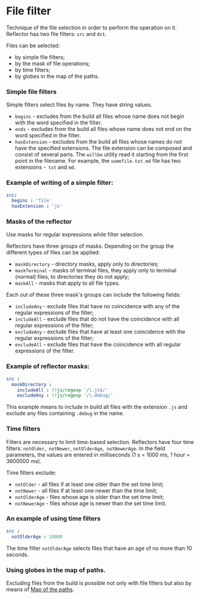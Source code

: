 # File filter

Technique of the file selection in order to perform the operation on it. Reflector has two file filters: <code>src</code> and <code>dst</code>.

Files can be selected:
- by simple file filters;
- by the mask of file operations;
- by time filters;
- by globes in the map of the paths.

### Simple file filters

Simple filters select files by name. They have string values.
- `begins` - excludes from the build all files whose name does not begin with the word specified in the filter.
- `ends` - excludes from the build all files whose name does not end on the word specified in the filter.
- `hasExtension` - excludes from the build all files whose names do not have the specified extensions. The file extension can be composed and consist of several parts. The `willbe` utility read it starting from the first point in the filename. For example, the `somefile.txt.md` file has two extensions -` txt` and `md`.

### Example of writing of a simple filter:

```yaml
src:
  begins : 'file'
  hasExtension : 'js'

```

### Masks of the reflector

Use masks for regular expressions while filter selection.

Reflectors have three groups of masks. Depending on the group the different types of files can be applied:
- `maskDirectory` - directory masks, apply only to directories;
- `maskTerminal` - masks of terminal files, they apply only to terminal (normal) files, to directories they do not apply;
- `maskAll` - masks that apply to all file types.

Each out of these three mask's groups can include the following fields:
- `includeAny` - exclude files that have no coincidence with any of the regular expressions of the filter;
- `includeAll` - exclude files that do not have the coincidence with all regular expressions of the filter;
- `excludeAny` - exclude files that have at least one coincidence with the regular expressions of the filter;
- `excludeAll` - exclude files that have the coincidence with all regular expressions of the filter.

### Example of reflector masks:

```yaml
src :
  maskDirectory :
    includeAll : !!js/regexp '/\.js$/'  
    excludeAny : !!js/regexp '/\.debug/'  

```

This example means to include in build all files with the extension `.js`  and exclude any files containing `.debug` in the name.

### Time filters

Filters are necessary to limit time-based selection. Reflectors have four time filters: `notOlder`,` notNewer`, `notOlderAge`,` notNewerAge`. In the field parameters, the values are entered in milliseconds (1 s = 1000 ms, 1 hour = 3600000 ms).

Time filters exclude:
- `notOlder` - all files if at least one older than the set time limit;
- `notNewer` - all files if at least one newer than the time limit;
- `notOlderAge` - files whose age is older than the set time limit;
- `notNewerAge` - files whose age is newer than the set time limit.

### An example of using time filters

```yaml
src :
  notOlderAge : 10000

```

The time filter `notOlderAge` selects files that have an age of no more than 10 seconds.

### Using globes in the map of paths.

Excluding files from the build is possible not only with file filters but also by means of [Map of the paths](<./ResourceReflector.md#>).

